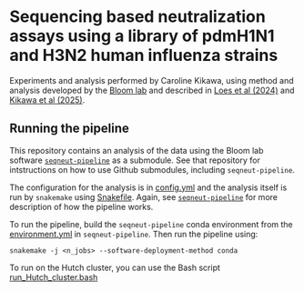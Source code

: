 # Sequencing based neutralization assays using a library of pdmH1N1 and H3N2 human influenza strains
Experiments and analysis performed by Caroline Kikawa, using method and analysis developed by the [Bloom lab](https://jbloomlab.github.io/) and described in [Loes et al (2024)](https://journals.asm.org/doi/10.1128/jvi.00689-24) and [Kikawa et al (2025)](https://www.biorxiv.org/content/10.1101/2025.03.04.641544v1).

## Running the pipeline
This repository contains an analysis of the data using the Bloom lab software [`seqneut-pipeline`](https://github.com/jbloomlab/seqneut-pipeline) as a submodule. See that repository for intstructions on how to use Github submodules, including `seqneut-pipeline`. 

The configuration for the analysis is in [config.yml](config.yml) and the analysis itself is run by `snakemake` using [Snakefile](Snakefile).
Again, see [`seqneut-pipeline`](https://github.com/jbloomlab/seqneut-pipeline) for more description of how the pipeline works.

To run the pipeline, build the `seqneut-pipeline` conda environment from the [environment.yml](https://github.com/jbloomlab/seqneut-pipeline/blob/main/environment.yml) in `seqneut-pipeline`.
Then run the pipeline using:

    snakemake -j <n_jobs> --software-deployment-method conda

To run on the Hutch cluster, you can use the Bash script [run_Hutch_cluster.bash](run_Hutch_cluster.bash)
